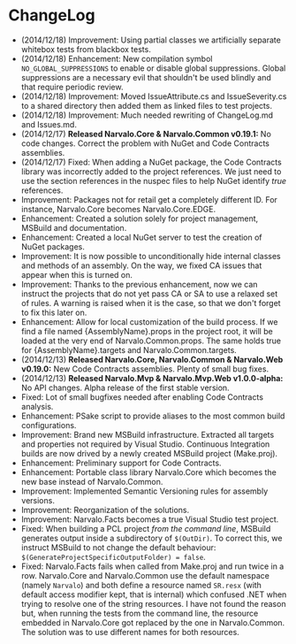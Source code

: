 ChangeLog
=========

- (2014/12/18) Improvement: Using partial classes we artificially separate
  whitebox tests from blackbox tests.
- (2014/12/18) Enhancement: New compilation symbol `NO_GLOBAL_SUPPRESSIONS`
  to enable or disable global suppressions. Global suppressions are a
  necessary evil that shouldn't be used blindly and that require periodic review.
- (2014/12/18) Improvement: Moved IssueAttribute.cs and IssueSeverity.cs to a
  shared directory then added them as linked files to test projects.
- (2014/12/18) Improvement: Much needed rewriting of ChangeLog.md and Issues.md.
- (2014/12/17) **Released Narvalo.Core & Narvalo.Common v0.19.1:**
  No code changes. Correct the problem with NuGet and Code Contracts assemblies.
- (2014/12/17) Fixed: When adding a NuGet package, the Code Contracts library
  was incorrectly added to the project references. We just need to use the
  section references in the nuspec files to help NuGet identify _true_ references.
- Improvement: Packages not for retail get a completely different ID.
  For instance, Narvalo.Core becomes Narvalo.Core.EDGE.
- Enhancement: Created a solution solely for project management, MSBuild and documentation.
- Enhancement: Created a local NuGet server to test the creation of NuGet packages.
- Improvement: It is now possible to unconditionally hide internal classes and
  methods of an assembly. On the way, we fixed CA issues that appear when this
  is turned on.
- Improvement: Thanks to the previous enhancement, now we can instruct the projects
  that do not yet pass CA or SA to use a relaxed set of rules. A warning is
  raised when it is the case, so that we don't forget to fix this later on.
- Enhancement: Allow for local customization of the build process. If we find a file
  named {AssemblyName}.props in the project root, it will be loaded at the very
  end of Narvalo.Common.props. The same holds true for {AssemblyName}.targets
  and Narvalo.Common.targets.
- (2014/12/13) **Released Narvalo.Core, Narvalo.Common & Narvalo.Web v0.19.0:**
  New Code Contracts assemblies. Plenty of small bug fixes.
- (2014/12/13) **Released Narvalo.Mvp & Narvalo.Mvp.Web v1.0.0-alpha:**
  No API changes. Alpha release of the first stable version.
- Fixed: Lot of small bugfixes needed after enabling Code Contracts analysis.
- Enhancement: PSake script to provide aliases to the most common build configurations.
- Improvement: Brand new MSBuild infrastructure. Extracted all targets and
  properties not required by Visual Studio. Continuous Integration builds are
  now drived by a newly created MSBuild project (Make.proj).
- Enhancement: Preliminary support for Code Contracts.
- Enhancement: Portable class library Narvalo.Core which becomes the new base
  instead of Narvalo.Common.
- Improvement: Implemented Semantic Versioning rules for assembly versions.
- Improvement: Reorganization of the solutions.
- Improvement: Narvalo.Facts becomes a true Visual Studio test project.
- Fixed: When building a PCL project _from the command line_, MSBuild generates
  output inside a subdirectory of `$(OutDir)`. To correct this, we instruct
  MSBuild to not change the default behaviour:
  `$(GenerateProjectSpecificOutputFolder) = false`.
- Fixed: Narvalo.Facts fails when called from Make.proj and run twice in a row.
  Narvalo.Core and Narvalo.Common use the default namespace (namely `Narvalo`)
  and both define a resource named `SR.resx` (with default access modifier kept,
  that is internal) which confused .NET when trying to resolve one of the string
  resources. I have not found the reason but, when running the tests
  from the command line, the resource embedded in Narvalo.Core got replaced
  by the one in Narvalo.Common. The solution was to use different names for
  both resources.
